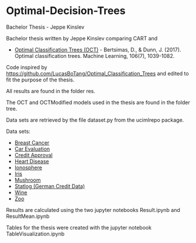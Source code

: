 # Optimal-Decision-Trees
Bachelor Thesis - Jeppe Kinslev

Bachelor thesis written by Jeppe Kinslev comparing CART and 
- [Optimal Classification Trees (OCT)](https://link.springer.com/article/10.1007/s10994-017-5633-9) - Bertsimas, D., & Dunn, J. (2017). Optimal classification trees. Machine Learning, 106(7), 1039-1082.

Code inspired by https://github.com/LucasBoTang/Optimal_Classification_Trees and edited to fit the purpose of the thesis.

All results are found in the folder res.

The OCT and OCTModified models used in the thesis are found in the folder tree.

Data sets are retrieved by the file dataset.py from the ucimlrepo package.

Data sets:
- [Breast Cancer](https://archive.ics.uci.edu/dataset/14/breast+cancer)
- [Car Evaluation](https://archive.ics.uci.edu/dataset/19/car+evaluation)
- [Credit Approval](https://archive.ics.uci.edu/dataset/27/credit+approval)
- [Heart Disease](https://archive.ics.uci.edu/dataset/45/heart+disease)
- [Ionosphere](https://archive.ics.uci.edu/dataset/52/ionosphere)
- [Iris](https://archive.ics.uci.edu/dataset/53/iris)
- [Mushroom](https://archive.ics.uci.edu/dataset/73/mushroom)
- [Statlog (German Credit Data)](https://archive.ics.uci.edu/dataset/144/statlog+german+credit+data)
- [Wine](https://archive.ics.uci.edu/dataset/109/wine)
- [Zoo](https://archive.ics.uci.edu/dataset/111/zoo)

Results are calculated using the two jupyter notebooks Result.ipynb and ResultMean.ipynb

Tables for the thesis were created with the jupyter notebook TableVisualization.ipynb